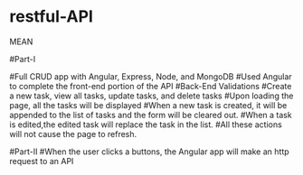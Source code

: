 # restful-API
MEAN

#Part-I

#Full CRUD app with Angular, Express, Node, and MongoDB
#Used Angular to complete the front-end portion of the API
#Back-End Validations
#Create a new task, view all tasks, update tasks, and delete tasks
#Upon loading the page, all the tasks will be displayed
#When a new task is created, it will be appended to the list of tasks and the form will be cleared out.
#When a task is edited,the edited task will replace the task in the list.
#All these actions will not cause the page to refresh. 

#Part-II
#When the user clicks a buttons, the Angular app will make an http request to an API
